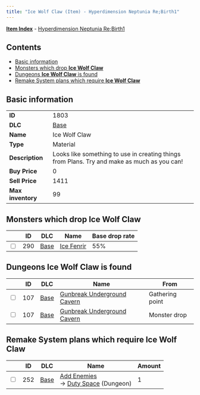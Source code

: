 ```yaml
---
title: "Ice Wolf Claw (Item) - Hyperdimension Neptunia Re;Birth1"
---
```


[**Item Index**](/neptunia/rb1/item/index.html) - [Hyperdimension Neptunia Re;Birth1](/neptunia/rb1)

## Contents

- [Basic information](#basic-information)
- [Monsters which drop **Ice Wolf Claw**](#monsters-which-drop-ice-wolf-claw)
- [Dungeons **Ice Wolf Claw** is found](#dungeons-ice-wolf-claw-is-found)
- [Remake System plans which require **Ice Wolf Claw**](#remake-system-plans-which-require-ice-wolf-claw)

## Basic information

|   |   |
| -- | -- |
| **ID** | 1803 |
| **DLC** | [Base](/neptunia/rb1/dlc/1-base.html) |
| **Name** | Ice Wolf Claw |
| **Type** | Material |
| **Description** | Looks like something to use in creating things from Plans. Try and make as much as you can! |
| **Buy Price** | 0 |
| **Sell Price** | 1411 |
| **Max inventory** | 99 |

## Monsters which drop **Ice Wolf Claw**

|    | ID | DLC | Name | Base drop rate |
| -- | -- | --- | ---- | -------------- |
| <input type="checkbox" id="rb1-monster-1-290" class="trackbox" /> | 290 | [Base](/neptunia/rb1/dlc/1-base.html) | [Ice Fenrir](/neptunia/rb1/monster/1-290-ice-fenrir.html) | 55% |

## Dungeons **Ice Wolf Claw** is found

|    | ID | DLC | Name | From |
| -- | -- | --- | ---- | ---- |
| <input type="checkbox" id="rb1-dungeon-1-107" class="trackbox" /> | 107 | [Base](/neptunia/rb1/dlc/1-base.html) | [Gunbreak Underground Cavern](/neptunia/rb1/dungeon/1-107-gunbreak-underground-cavern.html) | Gathering point |
| <input type="checkbox" id="rb1-dungeon-1-107" class="trackbox" /> | 107 | [Base](/neptunia/rb1/dlc/1-base.html) | [Gunbreak Underground Cavern](/neptunia/rb1/dungeon/1-107-gunbreak-underground-cavern.html) | Monster drop |

## Remake System plans which require **Ice Wolf Claw**

|    | ID | DLC | Name | Amount |
| -- | -- | --- | ---- | ------ |
| <input type="checkbox" id="rb1-remake-1-252" class="trackbox" /> | 252 | [Base](/neptunia/rb1/dlc/1-base.html) | [Add Enemies](/neptunia/rb1/remake/1-252-add-enemies.html)<br />→ [Duty Space](/neptunia/rb1/dungeon/1-109-duty-space.html) (Dungeon) | 1 |